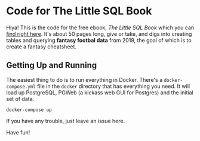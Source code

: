 # Code for The Little SQL Book

Hiya! This is the code for the free ebook, *The Little SQL Book* which you can [find right here](https://bigmachine.io/little-sql). It's about 50 pages long, give or take, and digs into creating tables and querying **fantasy footbal data** from 2019, the goal of which is to create a fantasy cheatsheet.

## Getting Up and Running

The easiest thing to do is to run everything in Docker. There's a `docker-compose.yml` file in the `docker` directory that has everything you need. It will load up PostgreSQL, PGWeb (a kickass web GUI for Postgres) and the initial set of data.

```
docker-compose up
```

If you have any trouble, just leave an issue here.

Have fun!